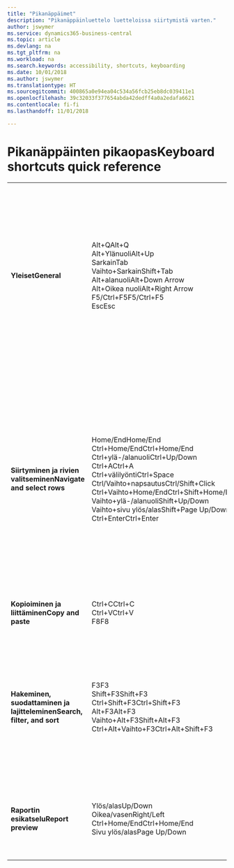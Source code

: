 ```yaml
---
title: "Pikanäppäimet"
description: "Pikanäppäinluettelo luetteloissa siirtymistä varten."
author: jswymer
ms.service: dynamics365-business-central
ms.topic: article
ms.devlang: na
ms.tgt_pltfrm: na
ms.workload: na
ms.search.keywords: accessibility, shortcuts, keyboarding
ms.date: 10/01/2018
ms.author: jswymer
ms.translationtype: HT
ms.sourcegitcommit: 400865a0e94ea04c534a56fcb25eb8dc039411e1
ms.openlocfilehash: 39c32033f377654abda42dedff4a0a2edafa6621
ms.contentlocale: fi-fi
ms.lasthandoff: 11/01/2018

---
```


# <a name="keyboard-shortcuts-quick-reference"></a><span data-ttu-id="ae3f4-103">Pikanäppäinten pikaopas</span><span class="sxs-lookup"><span data-stu-id="ae3f4-103">Keyboard shortcuts quick reference</span></span>

||||  
|----------------|-----------|----------------| 
|<span data-ttu-id="ae3f4-104">**Yleiset**</span><span class="sxs-lookup"><span data-stu-id="ae3f4-104">**General**</span></span>|<span data-ttu-id="ae3f4-105">Alt+Q</span><span class="sxs-lookup"><span data-stu-id="ae3f4-105">Alt+Q</span></span><br /><span data-ttu-id="ae3f4-106">Alt+Ylänuoli</span><span class="sxs-lookup"><span data-stu-id="ae3f4-106">Alt+Up</span></span><br /><span data-ttu-id="ae3f4-107">Sarkain</span><span class="sxs-lookup"><span data-stu-id="ae3f4-107">Tab</span></span><br /><span data-ttu-id="ae3f4-108">Vaihto+Sarkain</span><span class="sxs-lookup"><span data-stu-id="ae3f4-108">Shift+Tab</span></span><br /><span data-ttu-id="ae3f4-109">Alt+alanuoli</span><span class="sxs-lookup"><span data-stu-id="ae3f4-109">Alt+Down Arrow</span></span><br /><span data-ttu-id="ae3f4-110">Alt+Oikea nuoli</span><span class="sxs-lookup"><span data-stu-id="ae3f4-110">Alt+Right Arrow</span></span><br /><span data-ttu-id="ae3f4-111">F5/Ctrl+F5</span><span class="sxs-lookup"><span data-stu-id="ae3f4-111">F5/Ctrl+F5</span></span><br /><span data-ttu-id="ae3f4-112">Esc</span><span class="sxs-lookup"><span data-stu-id="ae3f4-112">Esc</span></span>|<span data-ttu-id="ae3f4-113">Avaa **Kerro**</span><span class="sxs-lookup"><span data-stu-id="ae3f4-113">Open **Tell me**</span></span><br /><span data-ttu-id="ae3f4-114">Avaa työkaluvihje tai tarkistusvirhe</span><span class="sxs-lookup"><span data-stu-id="ae3f4-114">Open tooltip or validation error</span></span><br /><span data-ttu-id="ae3f4-115">Siirrä kohdistus seuraavaan ohjausobjektiin</span><span class="sxs-lookup"><span data-stu-id="ae3f4-115">Move focus to the next control</span></span><br /><span data-ttu-id="ae3f4-116">Siirrä kohdistus edelliseen ohjausobjektiin</span><span class="sxs-lookup"><span data-stu-id="ae3f4-116">Move focus to the previous control</span></span><br /><span data-ttu-id="ae3f4-117">Avaa avattava luettelo tai haku</span><span class="sxs-lookup"><span data-stu-id="ae3f4-117">Open a drop-down or look up</span></span><br /><span data-ttu-id="ae3f4-118">Katso lasketun arvon tapahtumat</span><span class="sxs-lookup"><span data-stu-id="ae3f4-118">See the transactions for calculated value</span></span><br /><span data-ttu-id="ae3f4-119">Päivitä tai lataa sivu uudelleen</span><span class="sxs-lookup"><span data-stu-id="ae3f4-119">Refresh/reload page</span></span><br /><span data-ttu-id="ae3f4-120">Sulje nykyinen sivu tai avattava luettelo.</span><span class="sxs-lookup"><span data-stu-id="ae3f4-120">Close the current page or drop-down.</span></span>|
|<span data-ttu-id="ae3f4-121">**Siirtyminen ja rivien valitseminen**</span><span class="sxs-lookup"><span data-stu-id="ae3f4-121">**Navigate and select rows**</span></span>| <span data-ttu-id="ae3f4-122">Home/End</span><span class="sxs-lookup"><span data-stu-id="ae3f4-122">Home/End</span></span><br /><span data-ttu-id="ae3f4-123">Ctrl+Home/End</span><span class="sxs-lookup"><span data-stu-id="ae3f4-123">Ctrl+Home/End</span></span> <br /><span data-ttu-id="ae3f4-124">Ctrl+ylä-/alanuoli</span><span class="sxs-lookup"><span data-stu-id="ae3f4-124">Ctrl+Up/Down</span></span><br /><span data-ttu-id="ae3f4-125">Ctrl+A</span><span class="sxs-lookup"><span data-stu-id="ae3f4-125">Ctrl+A</span></span> <br /><span data-ttu-id="ae3f4-126">Ctrl+välilyönti</span><span class="sxs-lookup"><span data-stu-id="ae3f4-126">Ctrl+Space</span></span><br /><span data-ttu-id="ae3f4-127">Ctrl/Vaihto+napsautus</span><span class="sxs-lookup"><span data-stu-id="ae3f4-127">Ctrl/Shift+Click</span></span><br /><span data-ttu-id="ae3f4-128">Ctrl+Vaihto+Home/End</span><span class="sxs-lookup"><span data-stu-id="ae3f4-128">Ctrl+Shift+Home/End</span></span><br /><span data-ttu-id="ae3f4-129">Vaihto+ylä-/alanuoli</span><span class="sxs-lookup"><span data-stu-id="ae3f4-129">Shift+Up/Down</span></span><br /><span data-ttu-id="ae3f4-130">Vaihto+sivu ylös/alas</span><span class="sxs-lookup"><span data-stu-id="ae3f4-130">Shift+Page Up/Down</span></span><br /><span data-ttu-id="ae3f4-131">Ctrl+Enter</span><span class="sxs-lookup"><span data-stu-id="ae3f4-131">Ctrl+Enter</span></span>| <span data-ttu-id="ae3f4-132">Siirry ensimmäiseen/viimeiseen kenttään</span><span class="sxs-lookup"><span data-stu-id="ae3f4-132">Go to first/last field</span></span><br /><span data-ttu-id="ae3f4-133">Siirry ensimmäiselle/viimeiselle riville</span><span class="sxs-lookup"><span data-stu-id="ae3f4-133">Go to first/last row</span></span><br /><span data-ttu-id="ae3f4-134">Siirry menettämättä valintaa</span><span class="sxs-lookup"><span data-stu-id="ae3f4-134">Navigate without losing selection</span></span><br /><span data-ttu-id="ae3f4-135">Valitse kaikki</span><span class="sxs-lookup"><span data-stu-id="ae3f4-135">Select all</span></span><br /><span data-ttu-id="ae3f4-136">Vaihda rivin valintaa</span><span class="sxs-lookup"><span data-stu-id="ae3f4-136">Toggle row selection</span></span><br /> <span data-ttu-id="ae3f4-137">Lisää rivit valintaan</span><span class="sxs-lookup"><span data-stu-id="ae3f4-137">Add the row/rows to the selection</span></span><br /><span data-ttu-id="ae3f4-138">Laajenna valintaa ensimmäiselle/viimeiselle riville</span><span class="sxs-lookup"><span data-stu-id="ae3f4-138">Extend selection to first/last row</span></span><br /><span data-ttu-id="ae3f4-139">Lisää rivi valinnan ylä-/alapuolelle</span><span class="sxs-lookup"><span data-stu-id="ae3f4-139">Add row above/below to selection</span></span><br /><span data-ttu-id="ae3f4-140">Kaikkien näkyvissä olevien rivien lisääminen valinnan ala-/yläpuolelle</span><span class="sxs-lookup"><span data-stu-id="ae3f4-140">Add all visible rows above/below to selection</span></span><br /><span data-ttu-id="ae3f4-141">Kohdistus luettelon ulkopuolella</span><span class="sxs-lookup"><span data-stu-id="ae3f4-141">Focus out of the list</span></span>|
|<span data-ttu-id="ae3f4-142">**Kopioiminen ja liittäminen**</span><span class="sxs-lookup"><span data-stu-id="ae3f4-142">**Copy and paste**</span></span>|<span data-ttu-id="ae3f4-143">Ctrl+C</span><span class="sxs-lookup"><span data-stu-id="ae3f4-143">Ctrl+C</span></span><br /><span data-ttu-id="ae3f4-144">Ctrl+V</span><span class="sxs-lookup"><span data-stu-id="ae3f4-144">Ctrl+V</span></span><br /><span data-ttu-id="ae3f4-145">F8</span><span class="sxs-lookup"><span data-stu-id="ae3f4-145">F8</span></span>|<span data-ttu-id="ae3f4-146">Kopioi rivit</span><span class="sxs-lookup"><span data-stu-id="ae3f4-146">Copy rows</span></span><br /><span data-ttu-id="ae3f4-147">Liitä rivit</span><span class="sxs-lookup"><span data-stu-id="ae3f4-147">Paste rows</span></span><br /><span data-ttu-id="ae3f4-148">Kopioi yläpuolella oleva kenttä nykyiselle riville</span><span class="sxs-lookup"><span data-stu-id="ae3f4-148">Copy field above into current row</span></span>|
|<span data-ttu-id="ae3f4-149">**Hakeminen, suodattaminen ja lajitteleminen**</span><span class="sxs-lookup"><span data-stu-id="ae3f4-149">**Search, filter, and sort**</span></span>|<span data-ttu-id="ae3f4-150">F3</span><span class="sxs-lookup"><span data-stu-id="ae3f4-150">F3</span></span><br /><span data-ttu-id="ae3f4-151">Shift+F3</span><span class="sxs-lookup"><span data-stu-id="ae3f4-151">Shift+F3</span></span><br /><span data-ttu-id="ae3f4-152">Ctrl+Shift+F3</span><span class="sxs-lookup"><span data-stu-id="ae3f4-152">Ctrl+Shift+F3</span></span><br /><span data-ttu-id="ae3f4-153">Alt+F3</span><span class="sxs-lookup"><span data-stu-id="ae3f4-153">Alt+F3</span></span><br /><span data-ttu-id="ae3f4-154">Vaihto+Alt+F3</span><span class="sxs-lookup"><span data-stu-id="ae3f4-154">Shift+Alt+F3</span></span><br /><span data-ttu-id="ae3f4-155">Ctrl+Alt+Vaihto+F3</span><span class="sxs-lookup"><span data-stu-id="ae3f4-155">Ctrl+Alt+Shift+F3</span></span>|<span data-ttu-id="ae3f4-156">Vaihda hakuun</span><span class="sxs-lookup"><span data-stu-id="ae3f4-156">Toggle search</span></span><br /><span data-ttu-id="ae3f4-157">Vaihda suodatinruutuun: kohdistus kenttäsuodattimissa</span><span class="sxs-lookup"><span data-stu-id="ae3f4-157">Toggle filter pane; focus on field filters</span></span><br /><span data-ttu-id="ae3f4-158">Vaihda suodatinruutuun: kohdistus yhteissummasuodattimissa</span><span class="sxs-lookup"><span data-stu-id="ae3f4-158">Toggle filter pane; focus on totals filters</span></span><br /><span data-ttu-id="ae3f4-159">Suodata valitun solun arvon mukaan</span><span class="sxs-lookup"><span data-stu-id="ae3f4-159">Filter on selected cell value</span></span><br /><span data-ttu-id="ae3f4-160">Lisää valittuun kenttään suodatin</span><span class="sxs-lookup"><span data-stu-id="ae3f4-160">Add filter on selected field</span></span><br /><span data-ttu-id="ae3f4-161">Nollaa suodattimet</span><span class="sxs-lookup"><span data-stu-id="ae3f4-161">Reset filters</span></span>|
|<span data-ttu-id="ae3f4-162">**Raportin esikatselu**</span><span class="sxs-lookup"><span data-stu-id="ae3f4-162">**Report preview**</span></span>|<span data-ttu-id="ae3f4-163">Ylös/alas</span><span class="sxs-lookup"><span data-stu-id="ae3f4-163">Up/Down</span></span><br /><span data-ttu-id="ae3f4-164">Oikea/vasen</span><span class="sxs-lookup"><span data-stu-id="ae3f4-164">Right/Left</span></span><br /><span data-ttu-id="ae3f4-165">Ctrl+Home/End</span><span class="sxs-lookup"><span data-stu-id="ae3f4-165">Ctrl+Home/End</span></span><br /><span data-ttu-id="ae3f4-166">Sivu ylös/alas</span><span class="sxs-lookup"><span data-stu-id="ae3f4-166">Page Up/Down</span></span>|<span data-ttu-id="ae3f4-167">Vieritä sivua ylös ja alas</span><span class="sxs-lookup"><span data-stu-id="ae3f4-167">Scroll up and down the page</span></span><br /><span data-ttu-id="ae3f4-168">Vieritä oikealle/vasemmalle</span><span class="sxs-lookup"><span data-stu-id="ae3f4-168">Scroll to the right/left</span></span> <br /><span data-ttu-id="ae3f4-169">Siirry ensimmäiselle/viimeiselle sivulle</span><span class="sxs-lookup"><span data-stu-id="ae3f4-169">Go to the first/last page</span></span><br /><span data-ttu-id="ae3f4-170">Siirry edelliselle/seuraavalle sivulle</span><span class="sxs-lookup"><span data-stu-id="ae3f4-170">Go to the previous/next page</span></span>|

